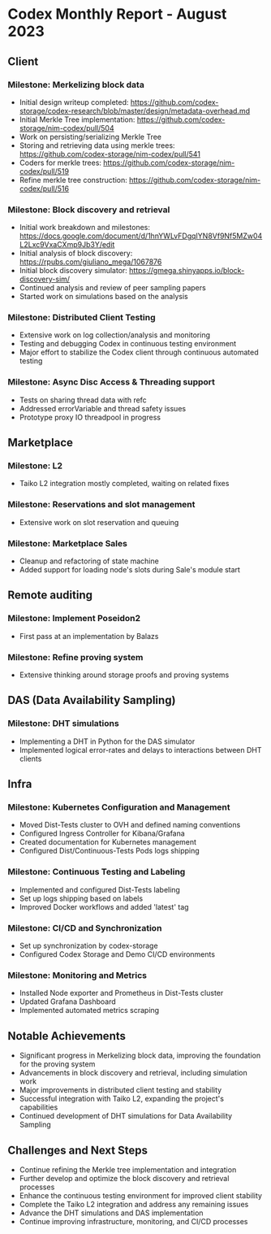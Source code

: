 # Codex Monthly Report - August 2023

## Client

### Milestone: Merkelizing block data
- Initial design writeup completed: https://github.com/codex-storage/codex-research/blob/master/design/metadata-overhead.md
- Initial Merkle Tree implementation: https://github.com/codex-storage/nim-codex/pull/504
- Work on persisting/serializing Merkle Tree
- Storing and retrieving data using merkle trees: https://github.com/codex-storage/nim-codex/pull/541
- Coders for merkle trees: https://github.com/codex-storage/nim-codex/pull/519
- Refine merkle tree construction: https://github.com/codex-storage/nim-codex/pull/516

### Milestone: Block discovery and retrieval
- Initial work breakdown and milestones: https://docs.google.com/document/d/1hnYWLvFDgqIYN8Vf9Nf5MZw04L2Lxc9VxaCXmp9Jb3Y/edit
- Initial analysis of block discovery: https://rpubs.com/giuliano_mega/1067876
- Initial block discovery simulator: https://gmega.shinyapps.io/block-discovery-sim/
- Continued analysis and review of peer sampling papers
- Started work on simulations based on the analysis

### Milestone: Distributed Client Testing
- Extensive work on log collection/analysis and monitoring
- Testing and debugging Codex in continuous testing environment
- Major effort to stabilize the Codex client through continuous automated testing

### Milestone: Async Disc Access & Threading support
- Tests on sharing thread data with refc
- Addressed errorVariable and thread safety issues
- Prototype proxy IO threadpool in progress

## Marketplace

### Milestone: L2
- Taiko L2 integration mostly completed, waiting on related fixes

### Milestone: Reservations and slot management
- Extensive work on slot reservation and queuing

### Milestone: Marketplace Sales
- Cleanup and refactoring of state machine
- Added support for loading node's slots during Sale's module start

## Remote auditing

### Milestone: Implement Poseidon2
- First pass at an implementation by Balazs

### Milestone: Refine proving system
- Extensive thinking around storage proofs and proving systems

## DAS (Data Availability Sampling)

### Milestone: DHT simulations
- Implementing a DHT in Python for the DAS simulator
- Implemented logical error-rates and delays to interactions between DHT clients

## Infra

### Milestone: Kubernetes Configuration and Management
- Moved Dist-Tests cluster to OVH and defined naming conventions
- Configured Ingress Controller for Kibana/Grafana
- Created documentation for Kubernetes management
- Configured Dist/Continuous-Tests Pods logs shipping

### Milestone: Continuous Testing and Labeling
- Implemented and configured Dist-Tests labeling
- Set up logs shipping based on labels
- Improved Docker workflows and added 'latest' tag

### Milestone: CI/CD and Synchronization
- Set up synchronization by codex-storage
- Configured Codex Storage and Demo CI/CD environments

### Milestone: Monitoring and Metrics
- Installed Node exporter and Prometheus in Dist-Tests cluster
- Updated Grafana Dashboard
- Implemented automated metrics scraping

## Notable Achievements
- Significant progress in Merkelizing block data, improving the foundation for the proving system
- Advancements in block discovery and retrieval, including simulation work
- Major improvements in distributed client testing and stability
- Successful integration with Taiko L2, expanding the project's capabilities
- Continued development of DHT simulations for Data Availability Sampling

## Challenges and Next Steps
- Continue refining the Merkle tree implementation and integration
- Further develop and optimize the block discovery and retrieval processes
- Enhance the continuous testing environment for improved client stability
- Complete the Taiko L2 integration and address any remaining issues
- Advance the DHT simulations and DAS implementation
- Continue improving infrastructure, monitoring, and CI/CD processes